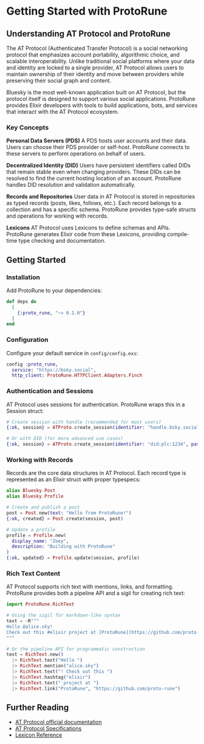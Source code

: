 # Getting Started with ProtoRune

## Understanding AT Protocol and ProtoRune

The AT Protocol (Authenticated Transfer Protocol) is a social networking protocol that emphasizes account portability, algorithmic choice, and scalable interoperability. Unlike traditional social platforms where your data and identity are locked to a single provider, AT Protocol allows users to maintain ownership of their identity and move between providers while preserving their social graph and content.

Bluesky is the most well-known application built on AT Protocol, but the protocol itself is designed to support various social applications. ProtoRune provides Elixir developers with tools to build applications, bots, and services that interact with the AT Protocol ecosystem.

### Key Concepts

**Personal Data Servers (PDS)**
A PDS hosts user accounts and their data. Users can choose their PDS provider or self-host. ProtoRune connects to these servers to perform operations on behalf of users.

**Decentralized Identity (DID)**
Users have persistent identifiers called DIDs that remain stable even when changing providers. These DIDs can be resolved to find the current hosting location of an account. ProtoRune handles DID resolution and validation automatically.

**Records and Repositories**
User data in AT Protocol is stored in repositories as typed records (posts, likes, follows, etc.). Each record belongs to a collection and has a specific schema. ProtoRune provides type-safe structs and operations for working with records.

**Lexicons**
AT Protocol uses Lexicons to define schemas and APIs. ProtoRune generates Elixir code from these Lexicons, providing compile-time type checking and documentation.

## Getting Started

### Installation

Add ProtoRune to your dependencies:

```elixir
def deps do
  [
    {:proto_rune, "~> 0.1.0"}
  ]
end
```

### Configuration

Configure your default service in `config/config.exs`:

```elixir
config :proto_rune,
  service: "https://bsky.social",
  http_client: ProtoRune.HTTPClient.Adapters.Finch
```

### Authentication and Sessions

AT Protocol uses sessions for authentication. ProtoRune wraps this in a Session struct:

```elixir
# Create session with handle (recommended for most users)
{:ok, session} = ATProto.create_session(identifier: "handle.bsky.social", password: "app-password")

# Or with DID (for more advanced use cases)
{:ok, session} = ATProto.create_session(identifier: "did:plc:1234", password: "app-password")
```

### Working with Records

Records are the core data structures in AT Protocol. Each record type is represented as an Elixir struct with proper typespecs:

```elixir
alias Bluesky.Post
alias Bluesky.Profile

# Create and publish a post
post = Post.new(text: "Hello from ProtoRune!")
{:ok, created} = Post.create(session, post)

# Update a profile
profile = Profile.new(
  display_name: "Zoey",
  description: "Building with ProtoRune"
)
{:ok, updated} = Profile.update(session, profile)
```

### Rich Text Content

AT Protocol supports rich text with mentions, links, and formatting. ProtoRune provides both a pipeline API and a sigil for creating rich text:

```elixir
import ProtoRune.RichText

# Using the sigil for markdown-like syntax
text = ~R"""
Hello @alice.sky!
Check out this #elixir project at [ProtoRune](https://github.com/proto-rune)
"""

# Or the pipeline API for programmatic construction
text = RichText.new()
  |> RichText.text("Hello ")
  |> RichText.mention("alice.sky")
  |> RichText.text("! Check out this ")
  |> RichText.hashtag("elixir")
  |> RichText.text(" project at ")
  |> RichText.link("ProtoRune", "https://github.com/proto-rune")
```

## Further Reading

- [AT Protocol official documentation](https://atproto.com)
- [AT Protocol Specifications](https://atproto.com/specs/atp)
- [Lexicon Reference](https://atproto.com/specs/lexicon)
